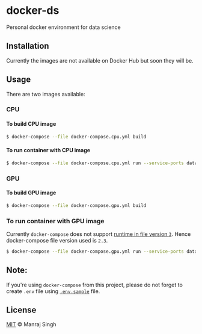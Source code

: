 # docker-ds
Personal docker environment for data science

## Installation

Currently the images are not available on Docker Hub but soon they will be.

## Usage

There are two images available:

### CPU

#### To build CPU image

```sh
$ docker-compose --file docker-compose.cpu.yml build
```

#### To run container with CPU image

```sh
$ docker-compose --file docker-compose.cpu.yml run --service-ports datascience
```

### GPU

#### To build GPU image

```sh
$ docker-compose --file docker-compose.gpu.yml build
```

### To run container with GPU image

Currently `docker-compose` does not support [runtime in file version `3`](https://github.com/docker/compose/pull/5405). Hence docker-compose file version used is `2.3`.

```sh
$ docker-compose --file docker-compose.gpu.yml run --service-ports datascience
```

## Note:

If you're using `docker-compose` from this project, please do not forget to create `.env` file using [`.env.sample`](https://github.com/ManrajGrover/docker-ds/blob/master/.env.sample) file.

## License
[MIT](https://github.com/ManrajGrover/docker-ds/blob/master/LICENSE) © Manraj Singh
